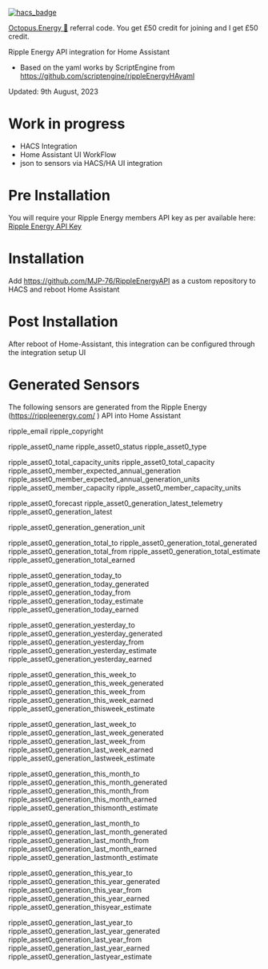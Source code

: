 [![hacs_badge](https://img.shields.io/badge/HACS-Default-41BDF5.svg)](https://github.com/hacs/integration)

[Octopus.Energy 🐙](https://share.octopus.energy/iron-moose-196) referral code. You get £50 credit for joining and I get £50 credit.

Ripple Energy API integration for Home Assistant
- Based on the yaml works by ScriptEngine from https://github.com/scriptengine/rippleEnergyHAyaml



Updated: 9th August, 2023

# Work in progress
- HACS Integration
- Home Assistant UI WorkFlow
- json to sensors via HACS/HA UI integration

# Pre Installation
You will require your Ripple Energy members API key as per available here: [Ripple Energy API Key](https://community.rippleenergy.com/new-feature-requests-yyqtfatb/post/ripple-api-yH0cTzuQ4GJMaYV?highlight=l8VWP51eyif7JlZ)

# Installation
Add https://github.com/MJP-76/RippleEnergyAPI as a custom repository to HACS and reboot Home Assistant

# Post Installation
After reboot of Home-Assistant, this integration can be configured through the integration setup UI

# Generated Sensors
The following sensors are generated from the Ripple Energy (https://rippleenergy.com/ ) API into Home Assistant

ripple_email
ripple_copyright

ripple_asset0_name
ripple_asset0_status
ripple_asset0_type

ripple_asset0_total_capacity_units
ripple_asset0_total_capacity
ripple_asset0_member_expected_annual_generation
ripple_asset0_member_expected_annual_generation_units
ripple_asset0_member_capacity
ripple_asset0_member_capacity_units

ripple_asset0_forecast
ripple_asset0_generation_latest_telemetry
ripple_asset0_generation_latest

ripple_asset0_generation_generation_unit

ripple_asset0_generation_total_to
ripple_asset0_generation_total_generated
ripple_asset0_generation_total_from
ripple_asset0_generation_total_estimate
ripple_asset0_generation_total_earned

ripple_asset0_generation_today_to
ripple_asset0_generation_today_generated
ripple_asset0_generation_today_from
ripple_asset0_generation_today_estimate
ripple_asset0_generation_today_earned

ripple_asset0_generation_yesterday_to
ripple_asset0_generation_yesterday_generated
ripple_asset0_generation_yesterday_from
ripple_asset0_generation_yesterday_estimate
ripple_asset0_generation_yesterday_earned

ripple_asset0_generation_this_week_to
ripple_asset0_generation_this_week_generated
ripple_asset0_generation_this_week_from
ripple_asset0_generation_this_week_earned
ripple_asset0_generation_thisweek_estimate

ripple_asset0_generation_last_week_to
ripple_asset0_generation_last_week_generated
ripple_asset0_generation_last_week_from
ripple_asset0_generation_last_week_earned
ripple_asset0_generation_lastweek_estimate

ripple_asset0_generation_this_month_to
ripple_asset0_generation_this_month_generated
ripple_asset0_generation_this_month_from
ripple_asset0_generation_this_month_earned
ripple_asset0_generation_thismonth_estimate

ripple_asset0_generation_last_month_to
ripple_asset0_generation_last_month_generated
ripple_asset0_generation_last_month_from
ripple_asset0_generation_last_month_earned
ripple_asset0_generation_lastmonth_estimate

ripple_asset0_generation_this_year_to
ripple_asset0_generation_this_year_generated
ripple_asset0_generation_this_year_from
ripple_asset0_generation_this_year_earned
ripple_asset0_generation_thisyear_estimate

ripple_asset0_generation_last_year_to
ripple_asset0_generation_last_year_generated
ripple_asset0_generation_last_year_from
ripple_asset0_generation_last_year_earned
ripple_asset0_generation_lastyear_estimate

